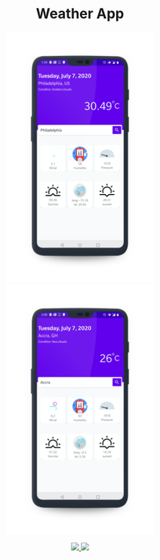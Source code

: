 <h1 align="center">Weather App</h1>
<p align="center">

<p align="center">
  <img src="https://github.com/cerver1/Weather-App/blob/master/Philadelpia.png" width='300'>
  <img src="https://github.com/cerver1/Weather-App/blob/master/Accra.png" width='300'>
</p>

<p align='center'>
  <a href="https://github.com/Kotlin">
  <img src="https://img.shields.io/badge/built%20with-Kotlin-orange" />
</a>
  <a href='https://github.com/adpth'><img  src='https://img.shields.io/badge/Coded%20By-Adpth%20-blue'/>
</p>
